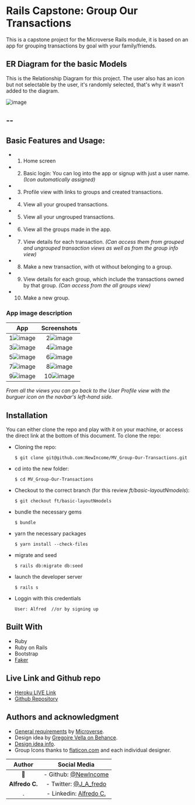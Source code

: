 # Rails Capstone: Group Our Transactions

This is a capstone project for the Microverse Rails module, it is based on an app for grouping transactions by goal with your family/friends.


## ER Diagram for the basic Models
This is the Relationship Diagram for this project.
The user also has an icon but not selectable by the user, it's randomly selected, that's why it wasn't added to the diagram.

![image](/app/assets/images/GroupOurTransactionsCAPstonePRJ-v2.png)
<!-- [link to file for edition](https://app.diagrams.net/?title=Copy%20of%20Group%20Our%20Transactions%20CAPstonePRJ-v1&client=1#W388c734d24bdc20a%2F388C734D24BDC20A!524 or https://tinyurl.com/ydhpcuee) -->
--
---
## Basic Features and Usage:
- 1. Home screen
- 2. Basic login: You can log into the app or signup with just a user name. *(Icon automatically assigned)*
- 3. Profile view with links to groups and created transactions.
- 4. View all your grouped transactions.
- 5. View all your ungrouped transactions.
- 6. View all the groups made in the app.
- 7. View details for each transaction. *(Can access them from grouped and ungrouped transaction views as well as from the group info view)*
- 8. Make a new transaction, with ot without belonging to a group.
- 9. View details for each group, which include the transactions owned by that group. *(Can access from the all groups view)*
- 10. Make a new group.

### App image description
App             | Screenshots
:--------------:|:------------:
1![image](/app/assets/images/RailsCapstone_RDMe01.png) | 2![image](/app/assets/images/RailsCapstone_RDMe02.png)
3![image](/app/assets/images/RailsCapstone_RDMe03.png) | 4![image](/app/assets/images/RailsCapstone_RDMe04.png)
5![image](/app/assets/images/RailsCapstone_RDMe05.png) | 6![image](/app/assets/images/RailsCapstone_RDMe06.png)
7![image](/app/assets/images/RailsCapstone_RDMe07.png) | 8![image](/app/assets/images/RailsCapstone_RDMe08.png)
9![image](/app/assets/images/RailsCapstone_RDMe09.png) | 10![image](/app/assets/images/RailsCapstone_RDMe10.png)
*From all the views you can go back to the User Profile view with the burguer icon on the navbar's left-hand side.*

## Installation

You can either clone the repo and play with it on your machine, or access the direct link at the bottom of this document.
To clone the repo:

- Cloning the repo:
  ```
  $ git clone git@github.com:NewIncome/MV_Group-Our-Transactions.git
  ```
- cd into the new folder:
  ```
  $ cd MV_Group-Our-Transactions
  ```
- Checkout to the correct branch (for this review _ft/basic-layoutNmodels_):
  ```
  $ git checkout ft/basic-layoutNmodels
  ```
- bundle the necessary gems
  ```
  $ bundle
  ```
- yarn the necessary packages
  ```
  $ yarn install --check-files
  ```
- migrate and seed
  ```
  $ rails db:migrate db:seed
  ```
- launch the developer server
  ```
  $ rails s
  ```
- Loggin with this credentials
  ```
  User: Alfred  //or by signing up
  ```
## Built With
- Ruby
- Ruby on Rails
- Bootstrap
- [Faker](https://github.com/faker-ruby/faker)

## Live Link and Github repo
- [Heroku LIVE Link]()
- [Github Repository](https://github.com/NewIncome/MV_Group-Our-Transactions)

## Authors and acknowledgment
- [General requirements](https://www.notion.so/Group-our-transactions-ccea2b6642664540a70de9f30bdff4ce) by [Microverse](https://www.microverse.org/).
- Design idea by [Gregoire Vella on Behance](https://www.behance.net/gregoirevella).
- [Design idea info](https://www.behance.net/gallery/19759151/Snapscan-iOs-design-and-branding?tracking_source=).
- Group Icons thanks to [flaticon.com](https://www.flaticon.com) and each individual designer.

Author | Social Media
:--------------:|:------------:
👤 | - Github: [@NewIncome](https://github.com/NewIncome)
**Alfredo C.** | - Twitter: [@J_A_fredo](https://twitter.com/J_A_fredo)
. | - Linkedin: [Alfredo C.](https://www.linkedin.com/in/alfredo-cardenas-62b021183 )